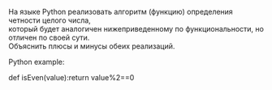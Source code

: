 На языке Python реализовать алгоритм (функцию) определения четности целого числа,\
который будет аналогичен нижеприведенному по функциональности, но отличен по своей сути.\
Объяснить плюсы и минусы обеих реализаций.

Python example:

def isEven(value):return value%2==0